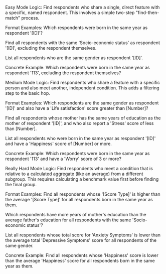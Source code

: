 Easy Mode
Logic: Find respondents who share a single, direct feature with a specific, named respondent. This involves a simple two-step "find-then-match" process.

Format Examples:
Which respondents were born in the same year as respondent '[ID]'?

Find all respondents with the same 'Socio-economic status' as respondent '[ID]', excluding the respondent themselves.

List all respondents who are the same gender as respondent '[ID]'.

Concrete Example:
Which respondents were born in the same year as respondent '113', excluding the respondent themselves?

Medium Mode
Logic: Find respondents who share a feature with a specific person and also meet another, independent condition. This adds a filtering step to the basic hop.

Format Examples:
Which respondents are the same gender as respondent '[ID]' and also have a 'Life satisfaction' score greater than [Number]?

Find all respondents whose mother has the same years of education as the mother of respondent '[ID]', and who also report a 'Stress' score of less than [Number].

List all respondents who were born in the same year as respondent '[ID]' and have a 'Happiness' score of [Number] or more.

Concrete Example:
Which respondents were born in the same year as respondent '113' and have a 'Worry' score of 3 or more?

Really Hard Mode
Logic: Find respondents who meet a condition that is relative to a calculated aggregate (like an average) from a different subgroup. This requires calculating a benchmark value first before finding the final group.

Format Examples:
Find all respondents whose '[Score Type]' is higher than the average '[Score Type]' for all respondents born in the same year as them.

Which respondents have more years of mother's education than the average father's education for all respondents with the same 'Socio-economic status'?

List all respondents whose total score for 'Anxiety Symptoms' is lower than the average total 'Depressive Symptoms' score for all respondents of the same gender.

Concrete Example:
Find all respondents whose 'Happiness' score is lower than the average 'Happiness' score for all respondents born in the same year as them.